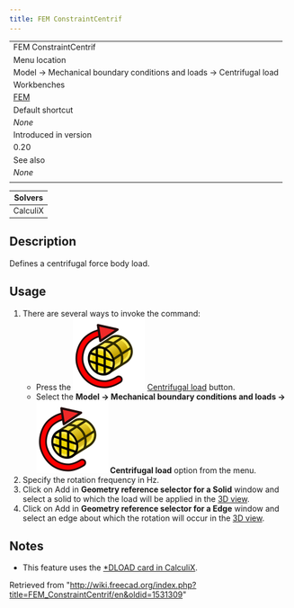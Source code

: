 ```yaml
---
title: FEM ConstraintCentrif
---
```


|                                                                     |
| ------------------------------------------------------------------- |
| FEM ConstraintCentrif                                               |
| Menu location                                                       |
| Model → Mechanical boundary conditions and loads → Centrifugal load |
| Workbenches                                                         |
| [FEM](/FEM_Workbench "FEM Workbench")                               |
| Default shortcut                                                    |
| _None_                                                              |
| Introduced in version                                               |
| 0.20                                                                |
| See also                                                            |
| _None_                                                              |
|                                                                     |

| Solvers  |
| -------- |
| CalculiX |

## Description

Defines a centrifugal force body load.

## Usage

1. There are several ways to invoke the command:
   - Press the ![](/src/assets/images/FEM_ConstraintCentrif.svg) [Centrifugal load](/FEM_ConstraintCentrif "FEM ConstraintCentrif") button.
   - Select the **Model → Mechanical boundary conditions and loads → ![](/src/assets/images/FEM_ConstraintCentrif.svg) Centrifugal load** option from the menu.
2. Specify the rotation frequency in Hz.
3. Click on Add in **Geometry reference selector for a Solid** window and select a solid to which the load will be applied in the [3D view](/3D_view "3D view").
4. Click on Add in **Geometry reference selector for a Edge** window and select an edge about which the rotation will occur in the [3D view](/3D_view "3D view").

## Notes

- This feature uses the [\*DLOAD card in CalculiX](https://web.mit.edu/calculix_v2.7/CalculiX/ccx_2.7/doc/ccx/node190.html).

Retrieved from "<http://wiki.freecad.org/index.php?title=FEM_ConstraintCentrif/en&oldid=1531309>"
